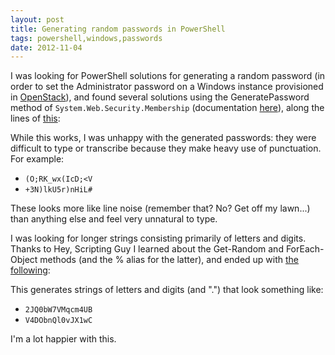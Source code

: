 ```yaml
---
layout: post
title: Generating random passwords in PowerShell
tags: powershell,windows,passwords
date: 2012-11-04
---
```


I was looking for PowerShell solutions for generating a random password (in
order to set the Administrator password on a Windows instance provisioned in
[OpenStack][]), and found several solutions using the GeneratePassword method
of `System.Web.Security.Membership` (documentation [here][generatepassword]),
along the lines of [this][gist-4011878]:

[openstack]: http://www.openstack.org/
[generatepassword]: http://msdn.microsoft.com/en-us/library/system.web.security.membership.generatepassword.aspx
[gist-4011878]: https://gist.github.com/4011878

<script src="https://gist.github.com/4011878.js"></script>

While this works, I was unhappy with the generated passwords: they
were difficult to type or transcribe because they make heavy use of
punctuation.  For example:

- `(O;RK_wx(IcD;<V`
- `+3N)lkU5r)nHiL#`

These looks more like line noise (remember that?  No?  Get off my
lawn...) than anything else and feel very unnatural to type.

I was looking for longer strings consisting primarily of letters and
digits.  Thanks to Hey, Scripting Guy I learned about the Get-Random
and ForEach-Object methods (and the % alias for the latter), and ended
up with [the following][gist-4011916]:

[gist-4011916]: https://gist.github.com/4011916

<script src="https://gist.github.com/4011916.js"></script>

This generates strings of letters and digits (and ".") that look something like:

- `2JQ0bW7VMqcm4UB`
- `V4DObnQl0vJX1wC`

I'm a lot happier with this.

